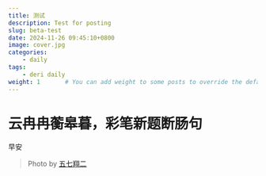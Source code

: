 ```yaml
---
title: 测试
description: Test for posting
slug: beta-test
date: 2024-11-26 09:45:10+0800
image: cover.jpg
categories:
    - daily
tags:
    - deri daily
weight: 1       # You can add weight to some posts to override the default sorting (date descending)
---
```


# 云冉冉蘅皋暮，彩笔新题断肠句 
早安

> Photo by [五七翔二](https://x.com/goshichi_shoji)